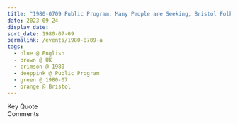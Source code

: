 ```yaml
---
title: "1980-0709 Public Program, Many People are Seeking, Bristol Folk House, 40a Park St, Bristol BS1 5JG, UK"
date: 2023-09-24
display_date: 
sort_date: 1980-07-09
permalink: /events/1980-0709-a
tags:
  - blue @ English
  - brown @ UK
  - crimson @ 1980
  - deeppink @ Public Program
  - green @ 1980-07
  - orange @ Bristol
---
```


<wave-list>
  <list-title color="green" width="75">Key Quote</list-title>
  <list-item color="BlanchedAlmond"  width="200"></list-item>
  <list-item color="Lavender"></list-item>
  <list-item color="BlanchedAlmond"></list-item>
</wave-list>

<br>

<wave-list>
  <list-title color="green" width="75">Comments</list-title>
  <list-item color="BlanchedAlmond"  width="200"></list-item>
  <list-item color="Lavender"></list-item>
  <list-item color="BlanchedAlmond"></list-item>
</wave-list>